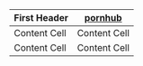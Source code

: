 | First Header  | [pornhub](pornhub.com) |
| ------------- | ------------- |
| Content Cell  | Content Cell  |
| Content Cell  | Content Cell  |
